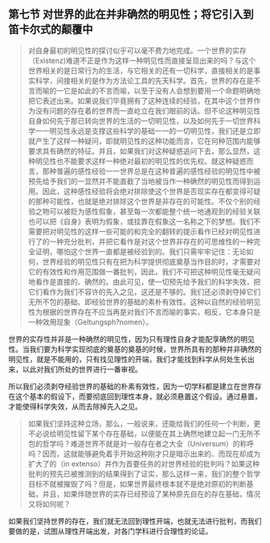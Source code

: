 <h2>第七节 对世界的此在并非确然的明见性；将它引入到笛卡尔式的颠覆中</h2><blockquote data-pid="SORv1bf2">对自身最初的明见性的探讨似乎可以毫不费力地完成。一个世界的实存（Existenz)难道不正是作为这样一种明见性而直接呈现出来的吗？与这个世界相关的是日常行为的生活，与它相关的还有一切科学，直接相关的是事实科学，间接相关的是作为方法论工具的先天科学。首先，世界的存在是不言而喻的一它是如此的不言而喻，以至于没有人会想到要用一个命题明确地把它表述出来。如果说我们毕竟拥有了这种连续的经验，在其中这个世界作为没有问题的存在着的世界而一直屹立在我们眼前的话。但不论这种明见性自身如何先于那已转向世界的生活的一切明见性，以及如何先于一切世界科学一一明见性永远是支撑这些科学的基础一一的一切明见性，我们还是立即就产生了这样一种疑问，即就明见性的这种功能而言，它在何种范围内能够要求具有确然的特征。并且，如果我们对这种疑惑追问下去，那么显然，这种明见性也不能要求这样一种绝对最初的明见性的优先权。就这种疑惑而言，那种普遍的感性经验一一世界总是在这种普遍的感性经验的明见性中被预先给予我们的一显然并不能直截了当地被当作一种确然的明见性而得到运用。因此，这种感性经验将会绝对排除使这个世界是否现实存在都变得可疑的那种可能性，也就是绝对排除这个世界是非存在的可能性。不仅个别的经验之物可以被贬为感性假象，甚至每一次都能整个统一地通观到的经验关联也可以把《自身》表明为假象，或挂靠在假象这一名称之下的梦想。我们不需要把对明见性的这样一些可能的和完全的翻转的提示看作已经对明见性进行了的一种充分批判，并把它看作是对这个世界非存在的可思维性的一种完全证明，哪怕这个世界一直都是被经验到的。我们只需牢牢记住：无论如何，世界经验的明见性只有在把为科学提供彻底奠基当作目的时，才需要对它的有效性和作用范围做一番批判，因此，我们不可把这种明见性毫无疑问地看作是直接的、确然的。由此可见，使一切预先给予我们的科学失效，把它们看作为我们不容许的先入之见，这还是不够的。我们还必须剥夺掉它们无所不包的基础、即经验世界的基础的素朴有效性。这种以自然的经验明见性为根据的世界存在不应当再是对我们不言而喻的事实，相反，它本身只是一种效用现象（Geltungsph?nomen）。</blockquote><p data-pid="1OAfBLA_">世界的实存性并非是一种确然的明见性，因为只有理性自身才能配享确然的明见性。当我们要为科学实现彻底的奠基的奠基的时候，世界所具有的那种并非确然的明见性，就是不能用的，只有找见理性的开端，我们才能找到科学从何处生长出来，以此对我们所处的世界进行一番审视。</p><p data-pid="0ecNUd7-">所以我们必须剥夺经验世界的基础的朴素有效性，因为一切学科都是建立在世界存在这个基本的假设下，而要彻底回到理性本身，就必须悬置这个假设。通过悬置，才能使得科学失效，从而去除掉先入之见。</p><blockquote data-pid="YafI5Ceq">如果我们坚持这种立场，那么，一般说来，还能给我们的任何一个判断，更不必说给明见性留下某个存在基础，以便能在其上确然地建立起一门无所不包的哲学吗？难道世界不就是对一般存在者之大全（Universum）的称呼吗？因而，这就能够避免着手开始这种刚才只是暗示出来的、而现在却成为扩大了的（in extenso）并作为首要任务的对世界经验的批判吗？如果这种批判的预先已被推测到的结果得到了证实，那么这样一来，我们的整个哲学目标不就被摧毁了吗？但是，如果世界最终根本就不是绝对原初的判断基础，并且，如果伴随世界的实存已经预设了某种原先自在的存在基础，情况又将如何呢？</blockquote><p data-pid="wiUWtr0q">如果我们坚持世界的存在，我们就无法回到理性开端，也就无法进行批判，而我们要做的是，试图从理性开端出发，对各门学科进行合理性的论证。</p><p></p>